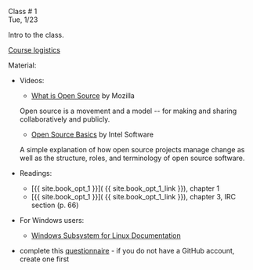 <div class="lecture1">

<div class="column_date">
<p markdown="block">

Class # 1 <br> 
Tue, 1/23 



</p>
</div>

<div class="column_materials">
<p markdown="block">

Intro to the class.

[Course logistics](slides/week1/course_logistics.html)  

Material:

- Videos: 
    - [What is Open Source](https://youtu.be/7c0IrsDsNaw) by Mozilla
        
	Open source is a movement and a model -- for making and sharing collaboratively and publicly.
    - [Open Source Basics](https://youtu.be/Tyd0FO0tko8) by Intel Software 
        
	A simple explanation of how open source projects manage change as well as the structure, 
        roles, and terminology of open source software.
- Readings:
    - [{{ site.book_opt_1 }}]( {{ site.book_opt_1_link }}), chapter 1
    - [{{ site.book_opt_1 }}]( {{ site.book_opt_1_link }}), chapter 3, IRC section (p. 66)
    
- For Windows users:
    - [Windows Subsystem for Linux Documentation](https://docs.microsoft.com/en-us/windows/wsl/about) 

</p>
</div>

<div class="column_assign">
<p markdown="block">

- complete this [questionnaire](https://goo.gl/forms/w53sDFkfXEzlrzNi2) - if you do not have a GitHub account, create one first





</p>
</div>

</div>
